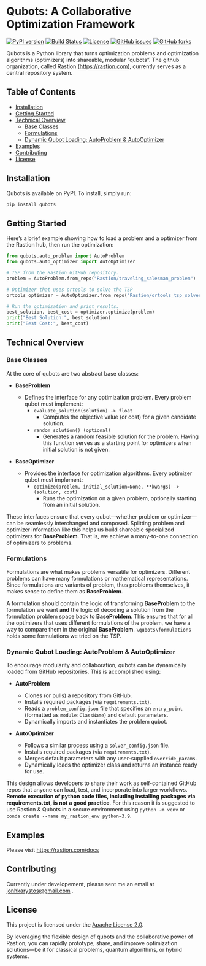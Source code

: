 # Qubots: A Collaborative Optimization Framework

[![PyPI version](https://img.shields.io/pypi/v/qubots.svg)](https://pypi.org/project/qubots/)
[![Build Status](https://github.com/leonidas1312/qubots/actions/workflows/publish.yml/badge.svg)](https://github.com/leonidas1312/qubots/actions)
[![License](https://img.shields.io/badge/License-Apache%202.0-blue.svg)](./LICENSE)
[![GitHub issues](https://img.shields.io/github/issues/leonidas1312/qubots.svg)](https://github.com/leonidas1312/qubots/issues)
[![GitHub forks](https://img.shields.io/github/forks/leonidas1312/qubots.svg)](https://github.com/leonidas1312/qubots/network)

Qubots is a Python library that turns optimization problems and optimization algorithms (optimizers) into shareable, modular “qubots”. The github organization, called Rastion (https://rastion.com), currently serves as a central repository system. 

## Table of Contents

- [Installation](#installation)
- [Getting Started](#getting-started)
- [Technical Overview](#technical-overview)
  - [Base Classes](#base-classes)
  - [Formulations](#formulations)
  - [Dynamic Qubot Loading: AutoProblem & AutoOptimizer](#dynamic-qubot-loading-autoproblem--autooptimizer)
- [Examples](#examples)
- [Contributing](#contributing)
- [License](#license)

## Installation

Qubots is available on PyPI. To install, simply run:

```bash
pip install qubots
```

## Getting Started

Here’s a brief example showing how to load a problem and a optimizer from the Rastion hub, then run the optimization:

```python
from qubots.auto_problem import AutoProblem
from qubots.auto_optimizer import AutoOptimizer

# TSP from the Rastion GitHub repository.
problem = AutoProblem.from_repo("Rastion/traveling_salesman_problem")

# Optimizer that uses ortools to solve the TSP
ortools_optimizer = AutoOptimizer.from_repo("Rastion/ortools_tsp_solver")

# Run the optimization and print results.
best_solution, best_cost = optimizer.optimize(problem)
print("Best Solution:", best_solution)
print("Best Cost:", best_cost)
```

## Technical Overview

### Base Classes

At the core of qubots are two abstract base classes:

- **BaseProblem**
  - Defines the interface for any optimization problem. Every problem qubot must implement:
    - `evaluate_solution(solution) -> float`
      - Computes the objective value (or cost) for a given candidate solution.
    - `random_solution() (optional)`
      - Generates a random feasible solution for the problem. Having this function serves as a starting point for optimizers when initial solution is not given. 

- **BaseOptimizer**
  - Provides the interface for optimization algorithms. Every optimizer qubot must implement:
    - `optimize(problem, initial_solution=None, **kwargs) -> (solution, cost)`
      - Runs the optimization on a given problem, optionally starting from an initial solution.

These interfaces ensure that every qubot—whether problem or optimizer—can be seamlessly interchanged and composed. Splitting problem and optimizer information like this helps us build shareable specialized optimizers for **BaseProblem**. That is, we achieve a many-to-one connection of optimizers to problems.

### Formulations

Formulations are what makes problems versatile for optimizers. Different problems can have many formulations or mathematical representations. Since formulations are variants of problem, thus problems themselves, it makes sense to define them as **BaseProblem**.

A formulation should contain the logic of transforming **BaseProblem** to the formulation we want **and** the logic of decoding a solution from the formulation problem space back to **BaseProblem**. This ensures that for all the optimizers that uses different formulations of the problem, we have a way to compare them in the original **BaseProblem**. `\qubots\formulations` holds some formulations we tried on the TSP.

### Dynamic Qubot Loading: AutoProblem & AutoOptimizer

To encourage modularity and collaboration, qubots can be dynamically loaded from GitHub repositories. This is accomplished using:

- **AutoProblem**
  - Clones (or pulls) a repository from GitHub.
  - Installs required packages (via `requirements.txt`).
  - Reads a `problem_config.json` file that specifies an `entry_point` (formatted as `module:ClassName`) and default parameters.
  - Dynamically imports and instantiates the problem qubot.

- **AutoOptimizer**
  - Follows a similar process using a `solver_config.json` file.
  - Installs required packages (via `requirements.txt`).
  - Merges default parameters with any user-supplied `override_params`.
  - Dynamically loads the optimizer class and returns an instance ready for use.

This design allows developers to share their work as self-contained GitHub repos that anyone can load, test, and incorporate into larger workflows. **Remote execution of python code files, including installing packages via requirements.txt, is not a good practice**. For this reason it is suggested to use Rastion & Qubots in a secure environment using `python -m venv` or `conda create --name my_rastion_env python=3.9`.

## Examples

Please visit https://rastion.com/docs
## Contributing

Currently under developement, please sent me an email at jonhkarystos@gmail.com .

## License

This project is licensed under the [Apache License 2.0](./LICENSE).

By leveraging the flexible design of qubots and the collaborative power of Rastion, you can rapidly prototype, share, and improve optimization solutions—be it for classical problems, quantum algorithms, or hybrid systems.

